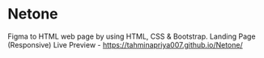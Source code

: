 # Netone
Figma to HTML web page by using HTML, CSS & Bootstrap. Landing Page (Responsive)
Live Preview  - https://tahminapriya007.github.io/Netone/
